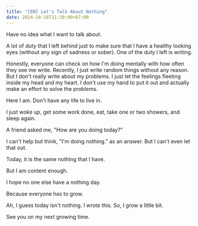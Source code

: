 ```yaml
---
title: "[EN] Let's Talk About Nothing"
date: 2024-10-16T11:39:00+07:00
---
```


Have no idea what I want to talk about.


A lot of duty that I left behind just to make sure that I have a healthy looking eyes (without any sign of sadness or sober). One of the duty I left is writing. 


Honestly, everyone can check on how I'm doing mentally with how often they see me write. Recently, I just write random things without any reason. But I don't really write about my problems. I just let the feelings fleeting inside my head and my heart. I don't use my hand to put it out and actually make an effort to solve the problems.


Here I am. Don't have any life to live in. 


I just woke up, get some work done, eat, take one or two showers, and sleep again.


A friend asked me, "How are you doing today?"


I can't help but think, "I'm doing nothing." as an answer. But I can't even let that out.


Today, it is the same nothing that I have.


But I am content enough. 


I hope no one else have a nothing day.


Because everyone has to grow.


Ah, I guess today isn't nothing. I wrote this. So, I grow a little bit.


See you on my next growing time.

